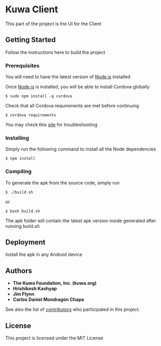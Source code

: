 # Kuwa Client

This part of the project is the UI for the Client

## Getting Started

Follow the instructions here to build the project

### Prerequisites

You will need to have the latest version of [Node.js](https://nodejs.org/en/) installed

Once [Node.js](https://nodejs.org/en/) is installed, you will be able to install Cordova globally
```
$ sudo npm install -g cordova
```

Check that all Cordova requirements are met before continuing
```
$ cordova requirements
```

You may check this [site](https://cordova.apache.org/docs/en/latest/guide/cli/index.html) for troubleshooting

### Installing

Simply run the following command to install all the Node dependencies
```
$ npm install
```

### Compiling

To generate the apk from the source code, simply run
```
$ ./build.sh
```
or
```
$ bash build.sh
```

The apk folder will contain the latest apk version inside generated after running build.sh

## Deployment

Install the apk in any Android device

## Authors

* **The Kuwa Foundation, Inc. (kuwa.org)**
* **Hrishikesh Kashyap**
* **Jim Flynn**
* **Carlos Daniel Mondragón Chapa**

See also the list of [contributors](https://github.com/your/project/contributors) who participated in this project.

## License

This project is licensed under the MIT License